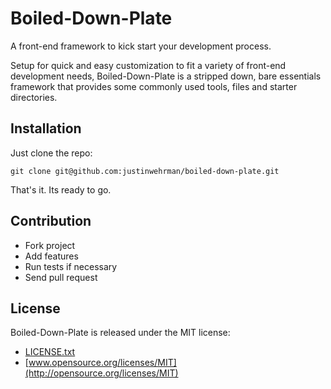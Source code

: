 Boiled-Down-Plate
=================
A front-end framework to kick start your development process.

Setup for quick and easy customization to fit a variety of front-end development needs, Boiled-Down-Plate is a stripped down, bare essentials framework that provides some commonly used tools, files and starter directories.

Installation
------------

Just clone the repo:

    git clone git@github.com:justinwehrman/boiled-down-plate.git

That's it. Its ready to go.


Contribution
------------
- Fork project
- Add features
- Run tests if necessary
- Send pull request

License
-------
Boiled-Down-Plate is released under the MIT license:

- [LICENSE.txt](https://github.com/justinwehrman/boiled-down-plate/blob/master/LICENSE.txt)
- [www.opensource.org/licenses/MIT](http://opensource.org/licenses/MIT)